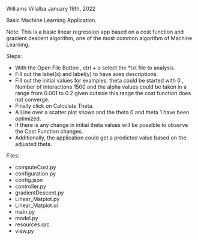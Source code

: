 Williams Villalba   January 19th, 2022

Basic Machine Learning Application.

Note: This is a basic linear regression app based on a cost function and gradient descent algorithm, one of the most common algorithm of Machine Learning.

Steps:
-	With the Open File Button , ctrl + o  select the *txt file to analysis.
-	Fill out the label(x) and label(y) to have axes descriptions.
-	Fill out the initial values for examples: theta could be started with 0 , Number of interactions 1500 and the alpha   values could be taken in a range from 0.001 to 0.2 given outside this range the cost function does not converge.
-	Finally click on Calculate Theta.
-	A Line over a scatter plot shows and the theta 0 and theta 1 have been optimized.
-	If there is any change in initial theta values will be possible to observe the Cost Function changes.
-	Additionally, the application could get a predicted value based on the adjusted theta.

Files:
-	computeCost.py
-	configuration.py
-	config.json
-	controller.py
-	gradientDescent.py
-	Linear_Matplot.py
-	Linear_Matplot.ui
-	main.py
-	model.py
-	resources.qrc
-	view.py




